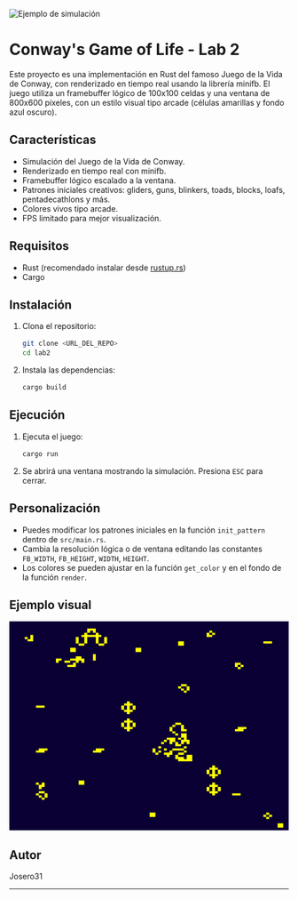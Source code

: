 ![Ejemplo de simulación](demo.gif)

# Conway's Game of Life - Lab 2

Este proyecto es una implementación en Rust del famoso Juego de la Vida de Conway, con renderizado en tiempo real usando la librería minifb. El juego utiliza un framebuffer lógico de 100x100 celdas y una ventana de 800x600 píxeles, con un estilo visual tipo arcade (células amarillas y fondo azul oscuro).

## Características
- Simulación del Juego de la Vida de Conway.
- Renderizado en tiempo real con minifb.
- Framebuffer lógico escalado a la ventana.
- Patrones iniciales creativos: gliders, guns, blinkers, toads, blocks, loafs, pentadecathlons y más.
- Colores vivos tipo arcade.
- FPS limitado para mejor visualización.

## Requisitos
- Rust (recomendado instalar desde [rustup.rs](https://rustup.rs/))
- Cargo

## Instalación
1. Clona el repositorio:
   ```sh
   git clone <URL_DEL_REPO>
   cd lab2
   ```
2. Instala las dependencias:
   ```sh
   cargo build
   ```

## Ejecución
1. Ejecuta el juego:
   ```sh
   cargo run
   ```
2. Se abrirá una ventana mostrando la simulación. Presiona `ESC` para cerrar.

## Personalización
- Puedes modificar los patrones iniciales en la función `init_pattern` dentro de `src/main.rs`.
- Cambia la resolución lógica o de ventana editando las constantes `FB_WIDTH`, `FB_HEIGHT`, `WIDTH`, `HEIGHT`.
- Los colores se pueden ajustar en la función `get_color` y en el fondo de la función `render`.

## Ejemplo visual
![Ejemplo de simulación](demo.png)

## Autor
Josero31

---

